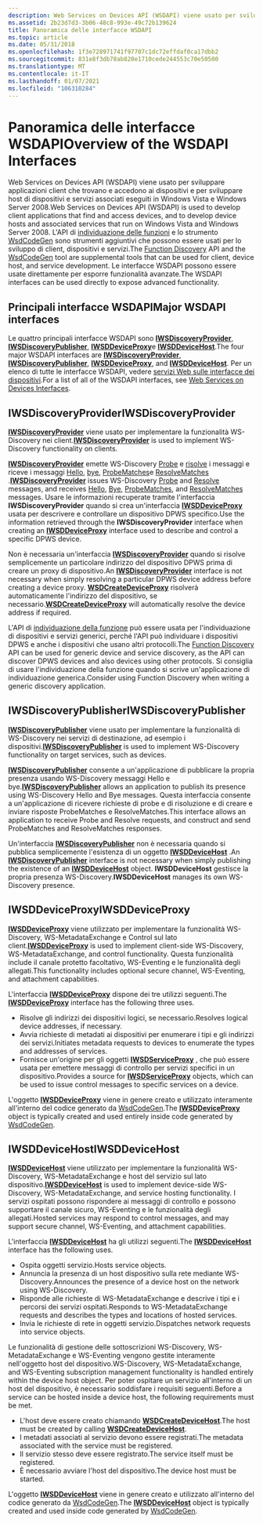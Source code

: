 ```yaml
---
description: Web Services on Devices API (WSDAPI) viene usato per sviluppare applicazioni client che trovano e accedono ai dispositivi e per sviluppare host di dispositivi e servizi associati eseguiti in Windows Vista e Windows Server 2008.
ms.assetid: 2b23d7d3-3b06-48c8-993e-49c72b139624
title: Panoramica delle interfacce WSDAPI
ms.topic: article
ms.date: 05/31/2018
ms.openlocfilehash: 1f3e728971741f97707c1dc72effdaf0ca17dbb2
ms.sourcegitcommit: 831e8f3db78ab820e1710cede244553c70e50500
ms.translationtype: MT
ms.contentlocale: it-IT
ms.lasthandoff: 01/07/2021
ms.locfileid: "106310284"
---
```

# <a name="overview-of-the-wsdapi-interfaces"></a><span data-ttu-id="3aa75-103">Panoramica delle interfacce WSDAPI</span><span class="sxs-lookup"><span data-stu-id="3aa75-103">Overview of the WSDAPI Interfaces</span></span>

<span data-ttu-id="3aa75-104">Web Services on Devices API (WSDAPI) viene usato per sviluppare applicazioni client che trovano e accedono ai dispositivi e per sviluppare host di dispositivi e servizi associati eseguiti in Windows Vista e Windows Server 2008.</span><span class="sxs-lookup"><span data-stu-id="3aa75-104">Web Services on Devices API (WSDAPI) is used to develop client applications that find and access devices, and to develop device hosts and associated services that run on Windows Vista and Windows Server 2008.</span></span> <span data-ttu-id="3aa75-105">L'API di [individuazione delle funzioni](/previous-versions/windows/desktop/fundisc/fd-portal) e lo strumento [WsdCodeGen](web-services-for-devices-code-generator.md) sono strumenti aggiuntivi che possono essere usati per lo sviluppo di client, dispositivi e servizi.</span><span class="sxs-lookup"><span data-stu-id="3aa75-105">The [Function Discovery](/previous-versions/windows/desktop/fundisc/fd-portal) API and the [WsdCodeGen](web-services-for-devices-code-generator.md) tool are supplemental tools that can be used for client, device host, and service development.</span></span> <span data-ttu-id="3aa75-106">Le interfacce WSDAPI possono essere usate direttamente per esporre funzionalità avanzate.</span><span class="sxs-lookup"><span data-stu-id="3aa75-106">The WSDAPI interfaces can be used directly to expose advanced functionality.</span></span>

## <a name="major-wsdapi-interfaces"></a><span data-ttu-id="3aa75-107">Principali interfacce WSDAPI</span><span class="sxs-lookup"><span data-stu-id="3aa75-107">Major WSDAPI interfaces</span></span>

<span data-ttu-id="3aa75-108">Le quattro principali interfacce WSDAPI sono [**IWSDiscoveryProvider**](/windows/desktop/api/WsdDisco/nn-wsddisco-iwsdiscoveryprovider), [**IWSDiscoveryPublisher**](/windows/desktop/api/WsdDisco/nn-wsddisco-iwsdiscoverypublisher), [**IWSDDeviceProxy**](/windows/desktop/api/WsdClient/nn-wsdclient-iwsddeviceproxy)e [**IWSDDeviceHost**](/windows/desktop/api/WsdHost/nn-wsdhost-iwsddevicehost).</span><span class="sxs-lookup"><span data-stu-id="3aa75-108">The four major WSDAPI interfaces are [**IWSDiscoveryProvider**](/windows/desktop/api/WsdDisco/nn-wsddisco-iwsdiscoveryprovider), [**IWSDiscoveryPublisher**](/windows/desktop/api/WsdDisco/nn-wsddisco-iwsdiscoverypublisher), [**IWSDDeviceProxy**](/windows/desktop/api/WsdClient/nn-wsdclient-iwsddeviceproxy), and [**IWSDDeviceHost**](/windows/desktop/api/WsdHost/nn-wsdhost-iwsddevicehost).</span></span> <span data-ttu-id="3aa75-109">Per un elenco di tutte le interfacce WSDAPI, vedere [servizi Web sulle interfacce dei dispositivi](web-services-for-devices-interfaces.md).</span><span class="sxs-lookup"><span data-stu-id="3aa75-109">For a list of all of the WSDAPI interfaces, see [Web Services on Devices Interfaces](web-services-for-devices-interfaces.md).</span></span>

## <a name="iwsdiscoveryprovider"></a><span data-ttu-id="3aa75-110">IWSDiscoveryProvider</span><span class="sxs-lookup"><span data-stu-id="3aa75-110">IWSDiscoveryProvider</span></span>

<span data-ttu-id="3aa75-111">[**IWSDiscoveryProvider**](/windows/desktop/api/WsdDisco/nn-wsddisco-iwsdiscoveryprovider) viene usato per implementare la funzionalità WS-Discovery nei client.</span><span class="sxs-lookup"><span data-stu-id="3aa75-111">[**IWSDiscoveryProvider**](/windows/desktop/api/WsdDisco/nn-wsddisco-iwsdiscoveryprovider) is used to implement WS-Discovery functionality on clients.</span></span>

<span data-ttu-id="3aa75-112">[**IWSDiscoveryProvider**](/windows/desktop/api/WsdDisco/nn-wsddisco-iwsdiscoveryprovider) emette WS-Discovery [Probe](probe-message.md) e [risolve](resolve-message.md) i messaggi e riceve i messaggi [Hello](hello-message.md), [bye](bye-message.md), [ProbeMatches](probematches-message.md)e [ResolveMatches](resolvematches-message.md) .</span><span class="sxs-lookup"><span data-stu-id="3aa75-112">[**IWSDiscoveryProvider**](/windows/desktop/api/WsdDisco/nn-wsddisco-iwsdiscoveryprovider) issues WS-Discovery [Probe](probe-message.md) and [Resolve](resolve-message.md) messages, and receives [Hello](hello-message.md), [Bye](bye-message.md), [ProbeMatches](probematches-message.md), and [ResolveMatches](resolvematches-message.md) messages.</span></span> <span data-ttu-id="3aa75-113">Usare le informazioni recuperate tramite l'interfaccia **IWSDiscoveryProvider** quando si crea un'interfaccia [**IWSDDeviceProxy**](/windows/desktop/api/WsdClient/nn-wsdclient-iwsddeviceproxy) usata per descrivere e controllare un dispositivo DPWS specifico.</span><span class="sxs-lookup"><span data-stu-id="3aa75-113">Use the information retrieved through the **IWSDiscoveryProvider** interface when creating an [**IWSDDeviceProxy**](/windows/desktop/api/WsdClient/nn-wsdclient-iwsddeviceproxy) interface used to describe and control a specific DPWS device.</span></span>

<span data-ttu-id="3aa75-114">Non è necessaria un'interfaccia [**IWSDiscoveryProvider**](/windows/desktop/api/WsdDisco/nn-wsddisco-iwsdiscoveryprovider) quando si risolve semplicemente un particolare indirizzo del dispositivo DPWS prima di creare un proxy di dispositivo.</span><span class="sxs-lookup"><span data-stu-id="3aa75-114">An [**IWSDiscoveryProvider**](/windows/desktop/api/WsdDisco/nn-wsddisco-iwsdiscoveryprovider) interface is not necessary when simply resolving a particular DPWS device address before creating a device proxy.</span></span> <span data-ttu-id="3aa75-115">[**WSDCreateDeviceProxy**](/windows/desktop/api/WsdClient/nf-wsdclient-wsdcreatedeviceproxy) risolverà automaticamente l'indirizzo del dispositivo, se necessario.</span><span class="sxs-lookup"><span data-stu-id="3aa75-115">[**WSDCreateDeviceProxy**](/windows/desktop/api/WsdClient/nf-wsdclient-wsdcreatedeviceproxy) will automatically resolve the device address if required.</span></span>

<span data-ttu-id="3aa75-116">L'API di [individuazione della funzione](/previous-versions/windows/desktop/fundisc/fd-portal) può essere usata per l'individuazione di dispositivi e servizi generici, perché l'API può individuare i dispositivi DPWS e anche i dispositivi che usano altri protocolli.</span><span class="sxs-lookup"><span data-stu-id="3aa75-116">The [Function Discovery](/previous-versions/windows/desktop/fundisc/fd-portal) API can be used for generic device and service discovery, as the API can discover DPWS devices and also devices using other protocols.</span></span> <span data-ttu-id="3aa75-117">Si consiglia di usare l'individuazione della funzione quando si scrive un'applicazione di individuazione generica.</span><span class="sxs-lookup"><span data-stu-id="3aa75-117">Consider using Function Discovery when writing a generic discovery application.</span></span>

## <a name="iwsdiscoverypublisher"></a><span data-ttu-id="3aa75-118">IWSDiscoveryPublisher</span><span class="sxs-lookup"><span data-stu-id="3aa75-118">IWSDiscoveryPublisher</span></span>

<span data-ttu-id="3aa75-119">[**IWSDiscoveryPublisher**](/windows/desktop/api/WsdDisco/nn-wsddisco-iwsdiscoverypublisher) viene usato per implementare la funzionalità di WS-Discovery nei servizi di destinazione, ad esempio i dispositivi.</span><span class="sxs-lookup"><span data-stu-id="3aa75-119">[**IWSDiscoveryPublisher**](/windows/desktop/api/WsdDisco/nn-wsddisco-iwsdiscoverypublisher) is used to implement WS-Discovery functionality on target services, such as devices.</span></span>

<span data-ttu-id="3aa75-120">[**IWSDiscoveryPublisher**](/windows/desktop/api/WsdDisco/nn-wsddisco-iwsdiscoverypublisher) consente a un'applicazione di pubblicare la propria presenza usando WS-Discovery messaggi Hello e bye.</span><span class="sxs-lookup"><span data-stu-id="3aa75-120">[**IWSDiscoveryPublisher**](/windows/desktop/api/WsdDisco/nn-wsddisco-iwsdiscoverypublisher) allows an application to publish its presence using WS-Discovery Hello and Bye messages.</span></span> <span data-ttu-id="3aa75-121">Questa interfaccia consente a un'applicazione di ricevere richieste di probe e di risoluzione e di creare e inviare risposte ProbeMatches e ResolveMatches.</span><span class="sxs-lookup"><span data-stu-id="3aa75-121">This interface allows an application to receive Probe and Resolve requests, and construct and send ProbeMatches and ResolveMatches responses.</span></span>

<span data-ttu-id="3aa75-122">Un'interfaccia [**IWSDiscoveryPublisher**](/windows/desktop/api/WsdDisco/nn-wsddisco-iwsdiscoverypublisher) non è necessaria quando si pubblica semplicemente l'esistenza di un oggetto [**IWSDDeviceHost**](/windows/desktop/api/WsdHost/nn-wsdhost-iwsddevicehost) .</span><span class="sxs-lookup"><span data-stu-id="3aa75-122">An [**IWSDiscoveryPublisher**](/windows/desktop/api/WsdDisco/nn-wsddisco-iwsdiscoverypublisher) interface is not necessary when simply publishing the existence of an [**IWSDDeviceHost**](/windows/desktop/api/WsdHost/nn-wsdhost-iwsddevicehost) object.</span></span> <span data-ttu-id="3aa75-123">**IWSDDeviceHost** gestisce la propria presenza WS-Discovery.</span><span class="sxs-lookup"><span data-stu-id="3aa75-123">**IWSDDeviceHost** manages its own WS-Discovery presence.</span></span>

## <a name="iwsddeviceproxy"></a><span data-ttu-id="3aa75-124">IWSDDeviceProxy</span><span class="sxs-lookup"><span data-stu-id="3aa75-124">IWSDDeviceProxy</span></span>

<span data-ttu-id="3aa75-125">[**IWSDDeviceProxy**](/windows/desktop/api/WsdClient/nn-wsdclient-iwsddeviceproxy) viene utilizzato per implementare la funzionalità WS-Discovery, WS-MetadataExchange e Control sul lato client.</span><span class="sxs-lookup"><span data-stu-id="3aa75-125">[**IWSDDeviceProxy**](/windows/desktop/api/WsdClient/nn-wsdclient-iwsddeviceproxy) is used to implement client-side WS-Discovery, WS-MetadataExchange, and control functionality.</span></span> <span data-ttu-id="3aa75-126">Questa funzionalità include il canale protetto facoltativo, WS-Eventing e le funzionalità degli allegati.</span><span class="sxs-lookup"><span data-stu-id="3aa75-126">This functionality includes optional secure channel, WS-Eventing, and attachment capabilities.</span></span>

<span data-ttu-id="3aa75-127">L'interfaccia [**IWSDDeviceProxy**](/windows/desktop/api/WsdClient/nn-wsdclient-iwsddeviceproxy) dispone dei tre utilizzi seguenti.</span><span class="sxs-lookup"><span data-stu-id="3aa75-127">The [**IWSDDeviceProxy**](/windows/desktop/api/WsdClient/nn-wsdclient-iwsddeviceproxy) interface has the following three uses.</span></span>

-   <span data-ttu-id="3aa75-128">Risolve gli indirizzi dei dispositivi logici, se necessario.</span><span class="sxs-lookup"><span data-stu-id="3aa75-128">Resolves logical device addresses, if necessary.</span></span>
-   <span data-ttu-id="3aa75-129">Avvia richieste di metadati ai dispositivi per enumerare i tipi e gli indirizzi dei servizi.</span><span class="sxs-lookup"><span data-stu-id="3aa75-129">Initiates metadata requests to devices to enumerate the types and addresses of services.</span></span>
-   <span data-ttu-id="3aa75-130">Fornisce un'origine per gli oggetti [**IWSDServiceProxy**](/windows/desktop/api/WsdClient/nn-wsdclient-iwsdserviceproxy) , che può essere usata per emettere messaggi di controllo per servizi specifici in un dispositivo.</span><span class="sxs-lookup"><span data-stu-id="3aa75-130">Provides a source for [**IWSDServiceProxy**](/windows/desktop/api/WsdClient/nn-wsdclient-iwsdserviceproxy) objects, which can be used to issue control messages to specific services on a device.</span></span>

<span data-ttu-id="3aa75-131">L'oggetto [**IWSDDeviceProxy**](/windows/desktop/api/WsdClient/nn-wsdclient-iwsddeviceproxy) viene in genere creato e utilizzato interamente all'interno del codice generato da [WsdCodeGen](web-services-for-devices-code-generator.md).</span><span class="sxs-lookup"><span data-stu-id="3aa75-131">The [**IWSDDeviceProxy**](/windows/desktop/api/WsdClient/nn-wsdclient-iwsddeviceproxy) object is typically created and used entirely inside code generated by [WsdCodeGen](web-services-for-devices-code-generator.md).</span></span>

## <a name="iwsddevicehost"></a><span data-ttu-id="3aa75-132">IWSDDeviceHost</span><span class="sxs-lookup"><span data-stu-id="3aa75-132">IWSDDeviceHost</span></span>

<span data-ttu-id="3aa75-133">[**IWSDDeviceHost**](/windows/desktop/api/WsdHost/nn-wsdhost-iwsddevicehost) viene utilizzato per implementare la funzionalità WS-Discovery, WS-MetadataExchange e host del servizio sul lato dispositivo.</span><span class="sxs-lookup"><span data-stu-id="3aa75-133">[**IWSDDeviceHost**](/windows/desktop/api/WsdHost/nn-wsdhost-iwsddevicehost) is used to implement device-side WS-Discovery, WS-MetadataExchange, and service hosting functionality.</span></span> <span data-ttu-id="3aa75-134">I servizi ospitati possono rispondere ai messaggi di controllo e possono supportare il canale sicuro, WS-Eventing e le funzionalità degli allegati.</span><span class="sxs-lookup"><span data-stu-id="3aa75-134">Hosted services may respond to control messages, and may support secure channel, WS-Eventing, and attachment capabilities.</span></span>

<span data-ttu-id="3aa75-135">L'interfaccia [**IWSDDeviceHost**](/windows/desktop/api/WsdHost/nn-wsdhost-iwsddevicehost) ha gli utilizzi seguenti.</span><span class="sxs-lookup"><span data-stu-id="3aa75-135">The [**IWSDDeviceHost**](/windows/desktop/api/WsdHost/nn-wsdhost-iwsddevicehost) interface has the following uses.</span></span>

-   <span data-ttu-id="3aa75-136">Ospita oggetti servizio.</span><span class="sxs-lookup"><span data-stu-id="3aa75-136">Hosts service objects.</span></span>
-   <span data-ttu-id="3aa75-137">Annuncia la presenza di un host dispositivo sulla rete mediante WS-Discovery.</span><span class="sxs-lookup"><span data-stu-id="3aa75-137">Announces the presence of a device host on the network using WS-Discovery.</span></span>
-   <span data-ttu-id="3aa75-138">Risponde alle richieste di WS-MetadataExchange e descrive i tipi e i percorsi dei servizi ospitati.</span><span class="sxs-lookup"><span data-stu-id="3aa75-138">Responds to WS-MetadataExchange requests and describes the types and locations of hosted services.</span></span>
-   <span data-ttu-id="3aa75-139">Invia le richieste di rete in oggetti servizio.</span><span class="sxs-lookup"><span data-stu-id="3aa75-139">Dispatches network requests into service objects.</span></span>

<span data-ttu-id="3aa75-140">Le funzionalità di gestione delle sottoscrizioni WS-Discovery, WS-MetadataExchange e WS-Eventing vengono gestite interamente nell'oggetto host del dispositivo.</span><span class="sxs-lookup"><span data-stu-id="3aa75-140">WS-Discovery, WS-MetadataExchange, and WS-Eventing subscription management functionality is handled entirely within the device host object.</span></span> <span data-ttu-id="3aa75-141">Per poter ospitare un servizio all'interno di un host del dispositivo, è necessario soddisfare i requisiti seguenti.</span><span class="sxs-lookup"><span data-stu-id="3aa75-141">Before a service can be hosted inside a device host, the following requirements must be met.</span></span>

-   <span data-ttu-id="3aa75-142">L'host deve essere creato chiamando [**WSDCreateDeviceHost**](/windows/desktop/api/WsdHost/nf-wsdhost-wsdcreatedevicehost).</span><span class="sxs-lookup"><span data-stu-id="3aa75-142">The host must be created by calling [**WSDCreateDeviceHost**](/windows/desktop/api/WsdHost/nf-wsdhost-wsdcreatedevicehost).</span></span>
-   <span data-ttu-id="3aa75-143">I metadati associati al servizio devono essere registrati.</span><span class="sxs-lookup"><span data-stu-id="3aa75-143">The metadata associated with the service must be registered.</span></span>
-   <span data-ttu-id="3aa75-144">Il servizio stesso deve essere registrato.</span><span class="sxs-lookup"><span data-stu-id="3aa75-144">The service itself must be registered.</span></span>
-   <span data-ttu-id="3aa75-145">È necessario avviare l'host del dispositivo.</span><span class="sxs-lookup"><span data-stu-id="3aa75-145">The device host must be started.</span></span>

<span data-ttu-id="3aa75-146">L'oggetto [**IWSDDeviceHost**](/windows/desktop/api/WsdHost/nn-wsdhost-iwsddevicehost) viene in genere creato e utilizzato all'interno del codice generato da [WsdCodeGen](web-services-for-devices-code-generator.md).</span><span class="sxs-lookup"><span data-stu-id="3aa75-146">The [**IWSDDeviceHost**](/windows/desktop/api/WsdHost/nn-wsdhost-iwsddevicehost) object is typically created and used inside code generated by [WsdCodeGen](web-services-for-devices-code-generator.md).</span></span>

 

 
